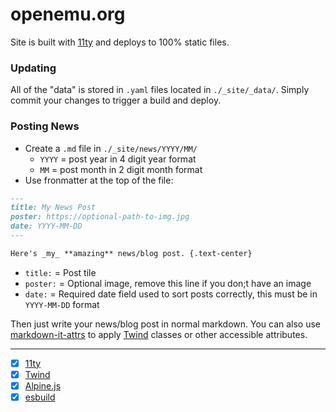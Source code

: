 # openemu.org

Site is built with [11ty](https://11ty.dev) and deploys to 100% static files.
### Updating

All of the "data" is stored in `.yaml` files located in `./_site/_data/`. Simply commit your changes to trigger a build and deploy.
### Posting News

- Create a `.md` file in `./_site/news/YYYY/MM/`
  - `YYYY` = post year in 4 digit year format
  - `MM` = post month in 2 digit month format
- Use fronmatter at the top of the file:
```md
---
title: My News Post
poster: https://optional-path-to-img.jpg
date: YYYY-MM-DD
---

Here's _my_ **amazing** news/blog post. {.text-center}
```
- `title:` = Post tile 
- `poster:` = Optional image, remove this line if you don;t have an image
- `date:` = Required date field used to sort posts correctly, this must be in `YYYY-MM-DD` format

Then just write your news/blog post in normal markdown. You can also use [markdown-it-attrs](https://github.com/arve0/markdown-it-attrs) to apply [Twind](https://twind.style) classes or other accessible attributes.

---

- [x] [11ty](https://11ty.dev)
- [x] [Twind](https://twind.style)
- [x] [Alpine.js](https://alpinejs.dev)
- [x] [esbuild](https://esbuild.github.io)